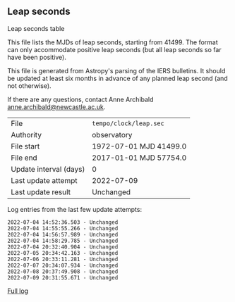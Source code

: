 
## Leap seconds

Leap seconds table

This file lists the MJDs of leap seconds, starting from 41499.
The format can only accommodate positive leap seconds (but all
leap seconds so far have been positive).

This file is generated from Astropy's parsing of the IERS
bulletins. It should be updated at least six months in advance
of any planned leap second (and not otherwise).

If there are any questions, contact Anne Archibald
<anne.archibald@newcastle.ac.uk>.

|     |     |
|:--- |:--- |
| File | `tempo/clock/leap.sec` |
| Authority | observatory |
| File start | 1972-07-01 MJD 41499.0 |
| File end | 2017-01-01 MJD 57754.0 |
| Update interval (days) | 0 |
| Last update attempt | 2022-07-09 |
| Last update result | Unchanged |

Log entries from the last few update attempts:
```
2022-07-04 14:52:36.503 - Unchanged
2022-07-04 14:55:55.266 - Unchanged
2022-07-04 14:56:57.989 - Unchanged
2022-07-04 14:58:29.785 - Unchanged
2022-07-04 20:32:40.904 - Unchanged
2022-07-05 20:34:42.163 - Unchanged
2022-07-06 20:33:11.281 - Unchanged
2022-07-07 20:34:07.934 - Unchanged
2022-07-08 20:37:49.908 - Unchanged
2022-07-09 20:31:55.671 - Unchanged
```
[Full log](https://raw.githubusercontent.com/ipta/pulsar-clock-corrections/main/log/tempo/clock/leap.sec.log)
